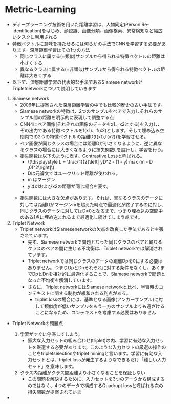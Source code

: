 <script type="text/x-mathjax-config">MathJax.Hub.Config({tex2jax:{inlineMath:[['\$','\$'],['\\(','\\)']],processEscapes:true},CommonHTML: {matchFontHeight:false}});</script>
<script type="text/javascript" async src="https://cdnjs.cloudflare.com/ajax/libs/mathjax/2.7.1/MathJax.js?config=TeX-MML-AM_CHTML"></script>

# Metric-Learning
- ディープラーニング技術を用いた距離学習は、人物同定(Person Re-Identification)をはじめ、顔認識、画像分類、画像検索、異常検知など幅広いタスクに利用される
- 特徴ベクトルに意味を持たせるには何らかの手法でCNNを学習する必要があります。深層距離学習はその1つの方法
  - 同じクラスに属する(=類似)サンプルから得られる特徴ベクトルの距離は小さくする
  - 異なるクラスに属する(=非類似)サンプルから得られる特徴ベクトルの距離は大きくする
- 以下で、深層距離学習の代表的な手法であるSiamese networkとTripletnetworkについて説明していきます
1. Siamese network
   - 2006年に提案された深層距離学習の中でも比較的歴史の古い手法です。
   - Siamese networkの特徴は、2つのサンプルをペアで入力しそれらのサンプル間の距離を明示的に表現して調整する点
   - CNN4にペア画像(それぞれの画像のデータをx1、x2とする)を入力し、その出力である特徴ベクトルをf(x1)、f(x2)とします。そして埋め込み空間内での2つの特徴ベクトルの距離D(f(x1),f(x2))を学習させる。
   - ペア画像が同じクラスの場合には距離Dが小さくなるように、逆に異なるクラスの場合には大きくなるように損失関数Lを設計し、学習を行う。
   - 損失関数は以下のように表す。Contrastive Lossと呼ばれる。
     - \\\(\displaystyle L = \frac{1}{2}\left[ yD^2 - (1 - y) max (m - D ,0)^2\right]\\\)
     - Dは元論文ではユークリッド距離が使われる。
     - m はマージン
     - yはx1およびx2の距離が同じ場合を表す。
     - 
   - 損失関数には大きな欠点があります。それは、異なるクラスのデータに対しては距離Dがマージンmを超えた時点で最適化が終了するのに対し、同じクラスのデータに対してはD=0となるまで、つまり埋め込み空間中のある1点に埋め込まれるまで最適化し続けてしまう点です。
2. Triplet Network
   - Triplet netwprkはSiamesenetworkの欠点を改良した手法であると主張されています。
     - 先ず、Siamese networkで問題となった同じクラスのペアと異なるクラスのペアの間に生じる不均衡は、Triplet networkでは解消されています。
     - Triplet networkでは同じクラスのデータの距離Dpを0にする必要はありません。つまりDpとDnそれぞれに対する条件をなくし、あくまでDpとDnを相対的に最適化することで、Siamese networkで問題となった不均衡を解消しています。
     - さらに、Triplet networkにはSiamese networkと比べ、学習時のコンテキストに関する制約が緩和される利点がある。
       - triplet lossの場合には、基準となる画像(アンカーサンプル)に対して類似度が低いサンプルをもう一方のサンプルよりも遠ざけることになるため、コンテキストを考慮する必要はありません
- Triplet Networkの問題点
  1. 学習がすぐに停滞してしまう。
     - 膨大な入力セットの組み合わせ(triplet)の内、学習に有効な入力セットを厳選する必要があります。このような入力セットの厳選の操作のことをtripletselectionやtriplet miningと言います。学習に有効な入力セットとは、triplet lossが発生するようなできるだけ「難しい入力セット」を意味します。
  2. クラス内距離がクラス間距離より小さくなることを保証しない
     - この問題を解決するために、入力セットを3つのデータから構成するのではなく、4つのデータで構成するQuadrupt lossと呼ばれる次の損失関数が提案されていま

- 